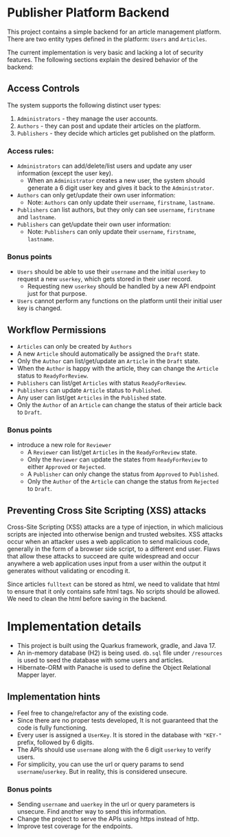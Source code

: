 # Publisher Platform Backend

This project contains a simple backend for an article management platform. There are two entity types defined in the platform: `Users` and `Articles`.

The current implementation is very basic and lacking a lot of security features. The following sections explain the desired behavior of the backend:

## Access Controls
The system supports the following distinct user types:
1. `Administrators` - they manage the user accounts.
2. `Authors` - they can post and update their articles on the platform.
3. `Publishers` - they decide which articles get published on the platform.

### Access rules:
- `Administrators` can add/delete/list users and update any user information (except the user key).
  - When an `Administrator` creates a new user, the system should generate a 6 digit user key and gives it back to the `Administrator`.
- `Authors` can only get/update their own user information:
  - Note: `Authors` can only update their `username`, `firstname`, `lastname`.
- `Publishers` can list authors, but they only can see `username`, `firstname` and `lastname`.
- `Publishers` can get/update their own user information:
    - Note: `Publishers` can only update their `username`, `firstname`, `lastname`.

### Bonus points
- `Users` should be able to use their `username` and the initial `userkey` to request a new `userkey`, which gets stored in their user record.
  - Requesting new `userkey` should be handled by a new API endpoint just for that purpose.
- `Users` cannot perform any functions on the platform until their initial user key is changed.


## Workflow Permissions
- `Articles` can only be created by `Authors`
- A new `Article` should automatically be assigned the `Draft` state.
- Only the `Author` can list/get/update an `Article` in the `Draft` state.
- When the `Author` is happy with the article, they can change the `Article` status to `ReadyForReview`.
- `Publishers` can list/get `Articles` with status `ReadyForReview`.
- `Publishers` can update `Article` status to `Published`.
- Any user can list/get `Articles` in the `Published` state.
- Only the `Author` of an `Article` can change the status of their article back to `Draft`.

### Bonus points
- introduce a new role for  `Reviewer`
  - A `Reviewer` can list/get `Articles` in the `ReadyForReview` state.
  - Only the `Reviewer` can update the states from `ReadyForReview` to either `Approved` or `Rejected`.
  - A `Publisher` can only change the status from `Approved` to `Published`.
  - Only the `Author` of the `Article` can change the status from `Rejected` to `Draft`.


## Preventing Cross Site Scripting (XSS) attacks
Cross-Site Scripting (XSS) attacks are a type of injection, in which malicious scripts are injected into otherwise benign and trusted websites. XSS attacks occur when an attacker uses a web application to send malicious code, generally in the form of a browser side script, to a different end user. Flaws that allow these attacks to succeed are quite widespread and occur anywhere a web application uses input from a user within the output it generates without validating or encoding it.

Since articles `fulltext` can be stored as html, we need to validate that html to ensure that it only contains safe html tags. No scripts should be allowed. We need to clean the html before saving in the backend.


# Implementation details
- This project is built using the Quarkus framework, gradle, and Java 17.
- An in-memory database (H2) is being used. `db.sql` file under `/resources` is used to seed the database with some users and articles.
- Hibernate-ORM with Panache is used to define the Object Relational Mapper layer.

## Implementation hints
- Feel free to change/refactor any of the existing code.
- Since there are no proper tests developed, It is not guaranteed that the code is fully functioning.
- Every user is assigned a `UserKey`. It is stored in the database with `"KEY-"` prefix, followed by 6 digits.
- The APIs should use `username` along with the 6 digit `userkey` to verify users.
- For simplicity, you can use the url or query params to send `username`/`userkey`. But in reality, this is considered unsecure.

### Bonus points
- Sending `username` and `uaerkey` in the url or query parameters is unsecure. Find another way to send this information.
- Change the project to serve the APIs using https instead of http.
- Improve test coverage for the endpoints.